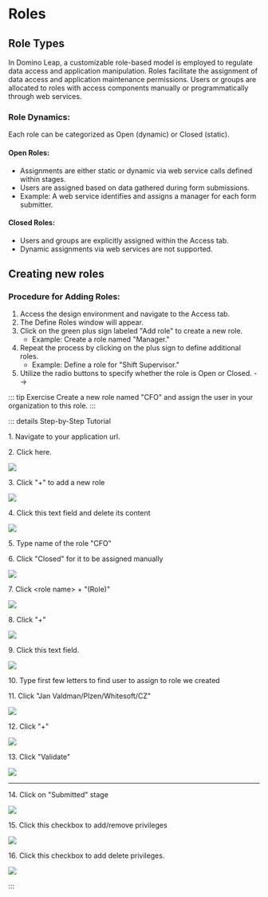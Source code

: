 # Roles

## Role Types

In Domino Leap, a customizable role-based model is employed to regulate data access and application manipulation. Roles facilitate the assignment of data access and application maintenance permissions. Users or groups are allocated to roles with access components manually or programmatically through web services.

### Role Dynamics:

Each role can be categorized as Open (dynamic) or Closed (static).

#### Open Roles:

- Assignments are either static or dynamic via web service calls defined within stages.
- Users are assigned based on data gathered during form submissions.
- Example: A web service identifies and assigns a manager for each form submitter.

#### Closed Roles:

- Users and groups are explicitly assigned within the Access tab.
- Dynamic assignments via web services are not supported.

## Creating new roles

### Procedure for Adding Roles:

1. Access the design environment and navigate to the Access tab.
2. The Define Roles window will appear.
3. Click on the green plus sign labeled "Add role" to create a new role.
   - Example: Create a role named "Manager."
4. Repeat the process by clicking on the plus sign to define additional roles.
   - Example: Define a role for "Shift Supervisor."
5. Utilize the radio buttons to specify whether the role is Open or Closed. -->

::: tip Exercise
Create a new role named "CFO" and assign the user in your organization to this role.
:::

::: details Step-by-Step Tutorial

1\. Navigate to your application url.

2\. Click here.

![](/basics/e7489486-1427-47c7-bc9a-2b669a3d3a28.png)

3\. Click "+" to add a new role

![](/basics/1f67e3fd-a22f-4723-bd23-af8a6ad7fd84.png)

4\. Click this text field and delete its content

![](/basics/c4907458-3d5c-4172-a8b6-ec15c55f90c2.png)

5\. Type name of the role "CFO"

6\. Click "Closed" for it to be assigned manually

![](/basics/eca1ea54-52db-4ef8-a10b-b97f22dd8f1f.png)

7\. Click &lt;role name&gt; + "(Role)"

![](/basics/8a26e526-071f-452d-9d5b-6e34a3a13d8a.png)

8\. Click "+"

![](/basics/17ca58ef-bfa6-47c4-86db-b679bc4db822.png)

9\. Click this text field.

![](/basics/64cd82c4-ac81-44f0-a8ca-9201f8beba29.png)

10\. Type first few letters to find user to assign to role we created

11\. Click "Jan Valdman/Plzen/Whitesoft/CZ"

![](/basics/85a8ccac-0ace-4c89-87e2-27305edbf603.png)

12\. Click "+"

![](/basics/f3a9cee7-c1e4-4416-b370-81683a6f0dea.png)

13\. Click "Validate"

![](/basics/1bf21749-d123-4fb2-ab29-1d5193fda426.png)

----
14\. Click on "Submitted" stage

![](/basics/33f09c5a-c94f-4f86-bf1d-da636d90732f.png)

15\. Click this checkbox to add/remove privileges

![](/basics/d714ebf1-435a-4da6-85e1-74451a3bbb08.png)

16\. Click this checkbox to add delete privileges.

![](/basics/8503859b-1cc3-4824-9bbd-0b8ba19114e0.png)

:::